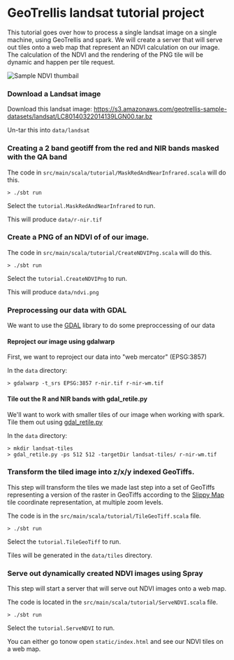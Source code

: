 # GeoTrellis landsat tutorial project

This tutorial goes over how to process a single landsat image on a single machine, using GeoTrellis and spark.
We will create a server that will serve out tiles onto a web map that represent an NDVI calculation on our image.
The calculation of the NDVI and the rendering of the PNG tile will be dynamic and happen per tile request.

![Sample NDVI thumbail](https://raw.githubusercontent.com/geotrellis/geotrellis-landsat-tutorial/master/sample-ndvi-thumbnail.png)

### Download a Landsat image
Download this landsat image: https://s3.amazonaws.com/geotrellis-sample-datasets/landsat/LC80140322014139LGN00.tar.bz

Un-tar this into `data/landsat`

### Creating a 2 band geotiff from the red and NIR bands masked with the QA band

The code in `src/main/scala/tutorial/MaskRedAndNearInfrared.scala` will do this.

```console
> ./sbt run
```

Select the `tutorial.MaskRedAndNearInfrared` to run.

This will produce `data/r-nir.tif`

### Create a PNG of an NDVI of of our image.

The code in `src/main/scala/tutorial/CreateNDVIPng.scala` will do this.

```console
> ./sbt run
```

Select the `tutorial.CreateNDVIPng` to run.

This will produce `data/ndvi.png`

### Preprocessing our data with GDAL

We want to use the [GDAL](http://www.gdal.org/) library to do some preproccessing of our data

#### Reproject our image using gdalwarp

First, we want to reproject our data into "web mercator" (EPSG:3857)

In the `data` directory:

```console
> gdalwarp -t_srs EPSG:3857 r-nir.tif r-nir-wm.tif
```

#### Tile out the R and NIR bands with gdal_retile.py

We'll want to work with smaller tiles of our image when working with spark.
Tile them out using [gdal_retile.py](http://www.gdal.org/gdal_retile.html)

In the `data` directory:

```console
> mkdir landsat-tiles
> gdal_retile.py -ps 512 512 -targetDir landsat-tiles/ r-nir-wm.tif
```

### Transform the tiled image into z/x/y indexed GeoTiffs.

This step will transform the tiles we made last step into a set of GeoTiffs representing a version of the raster in GeoTiffs
according to the [Slippy Map](http://wiki.openstreetmap.org/wiki/Slippy_Map) tile coordinate representation, at multiple zoom levels.

The code is in the `src/main/scala/tutorial/TileGeoTiff.scala` file.

```console
> ./sbt run
```

Select the `tutorial.TileGeoTiff` to run.

Tiles will be generated in the `data/tiles` directory.

### Serve out dynamically created NDVI images using Spray

This step will start a server that will serve out NDVI images onto a web map.

The code is located in the `src/main/scala/tutorial/ServeNDVI.scala` file.

```console
> ./sbt run
```

Select the `tutorial.ServeNDVI` to run.

You can either go tonow open `static/index.html` and see our NDVI tiles on a web map.
